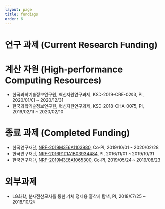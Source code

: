 ```yaml
---
layout: page
title: fundings
order: 6
---
```

# 연구 과제 (Current Research Funding)

# 계산 자원 (High-performance Computing Resources)
- 한국과학기술정보연구원, 혁신지원연구과제, KSC-2019-CRE-0203, PI, 2020/01/01 ~ 2020/12/31
- 한국과학기술정보연구원, 혁신지원연구과제, KSC-2018-CHA-0075, PI, 2019/02/11 ~ 2020/02/10

# 종료 과제 (Completed Funding)
- 한국연구재단, [NRF-2019M3E6A1103980](https://www.ntis.go.kr/project/pjtInfo.do?pjtId=1711099463), Co-PI, 2019/10/01 ~ 2020/02/28
- 한국연구재단, [NRF-2016R1D1A1B03934484](https://www.ntis.go.kr/project/pjtInfo.do?pjtId=1345284678), PI, 2016/11/01 ~ 2019/10/31
- 한국연구재단, [NRF-2019M3E6A1065300](https://www.ntis.go.kr/project/pjtInfo.do?pjtId=1711094411), Co-PI, 2019/05/24 ~ 2019/08/23

# 외부과제
- LG화학, 분자전산모사를 통한 기체 정제용 흡착제 탐색, PI, 2018/07/25 ~ 2018/10/24
